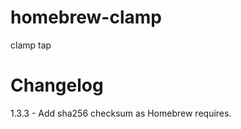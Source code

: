 homebrew-clamp
==============

clamp tap

Changelog
=========
1.3.3 - Add sha256 checksum as Homebrew requires.
